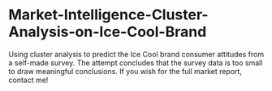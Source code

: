 # Market-Intelligence-Cluster-Analysis-on-Ice-Cool-Brand
Using cluster analysis to predict the Ice Cool brand consumer attitudes from a self-made survey. The attempt concludes that the survey data is too small to draw meaningful conclusions.
If you wish for the full market report, contact me!
